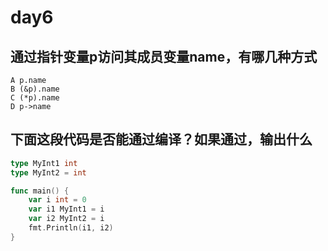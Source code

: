 # day6

## 通过指针变量p访问其成员变量name，有哪几种方式

```text
A p.name
B (&p).name
C (*p).name
D p->name
```

## 下面这段代码是否能通过编译？如果通过，输出什么

```go
type MyInt1 int
type MyInt2 = int

func main() {
    var i int = 0
    var i1 MyInt1 = i
    var i2 MyInt2 = i
    fmt.Println(i1, i2)
}
